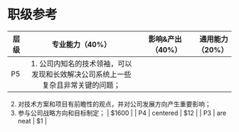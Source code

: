 # 职级参考
|层级       |专业能力（40%）  |影响&产出（40%）|通用能力（20%）|
| ------------- | :-----------: | ----: | ----: |
| P5     | 1. 公司内知名的技术领袖，可以发现和长效解决公司系统上一些复杂且非常关键的问题；  

2. 对技术方案和项目有前瞻性的观点，并对公司发展方向产生重要影响；
3. 参与公司战略方向和目标制定； | $1600 |
| P4     |   centered    |   $12 |
| P3     |   are neat    |    $1 |
